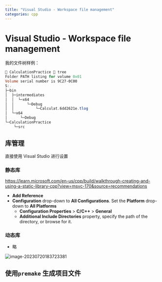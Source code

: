 ```yaml
---
title: "Visual Studio - Workspace file management"
categories: cpp
---
```




# Visual Studio - Workspace file management

我的文件树样例：

```powershell
 CalculationPractice  tree
Folder PATH listing for volume 0x01
Volume serial number is 9C27-0C00
S:.
├─bin
│  ├─intermediates
│  │  └─x64
│  │      └─Debug
│  │          └─Calculat.6dd2621e.tlog
│  └─x64
│      └─Debug
└─CalculationPractice
    └─src
```



## 库管理

直接使用 Visual Studio 进行设置

### 静态库

https://learn.microsoft.com/en-us/cpp/build/walkthrough-creating-and-using-a-static-library-cpp?view=msvc-170&source=recommendations

-    **Add Reference** 
-    **Configuration** drop-down to **All Configurations**. Set the **Platform** drop-down to **All Platforms**
     -   **Configuration Properties** > **C/C++** > **General**
     -   **Additional Include Directories** property, specify the path of the directory, or browse for it.

### 动态库

-   略

![image-20230720183723381](https://s2.loli.net/2023/07/20/QDpAmWYI3CG7twe.png)







## 使用`premake` 生成项目文件